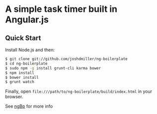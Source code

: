 # A simple task timer built in Angular.js

## Quick Start

Install Node.js and then:

```sh
$ git clone git://github.com/joshdmiller/ng-boilerplate
$ cd ng-boilerplate
$ sudo npm -g install grunt-cli karma bower
$ npm install
$ bower install
$ grunt watch
```

Finally, open `file:///path/to/ng-boilerplate/build/index.html` in your browser.

See [ngBp](https://github.com/ngbp/ngbp/tree/v0.3.2-release) for more info